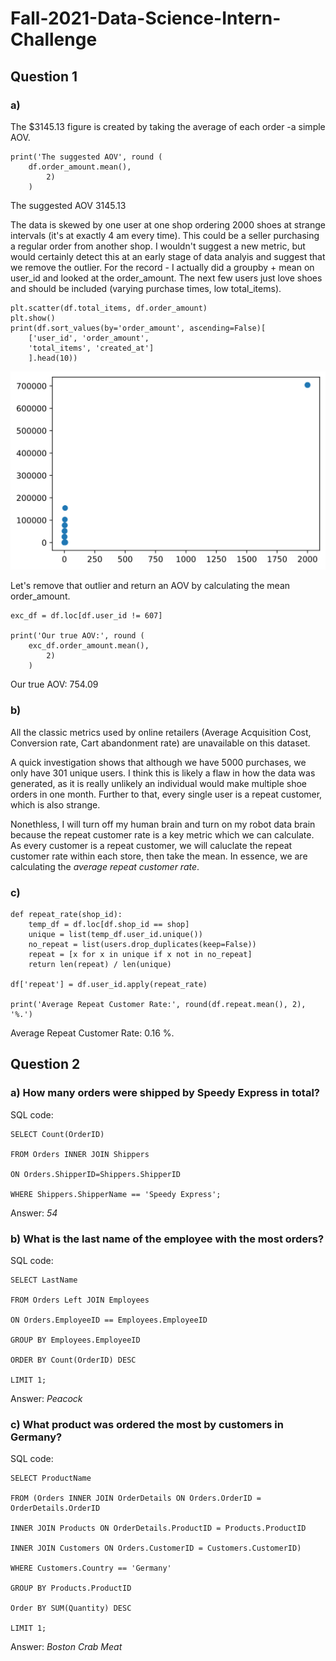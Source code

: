 # Fall-2021-Data-Science-Intern-Challenge

## Question 1

### a) 
The $3145.13 figure is created by taking the average of each order -a simple AOV.
```
print('The suggested AOV', round (
    df.order_amount.mean(),
        2)
    )
```
The suggested AOV 3145.13

The data is skewed by one user at one shop ordering 2000 shoes at strange intervals (it's at exactly 4 am every time). This could be a seller purchasing a regular order from another shop. I wouldn't suggest a new metric, but would certainly detect this at an early stage of data analyis and suggest that we remove the outlier. For the record - I actually did a groupby + mean on user_id and looked at the order_amount. The next few users just love shoes and should be included (varying purchase times, low total_items).

```
plt.scatter(df.total_items, df.order_amount)
plt.show()
print(df.sort_values(by='order_amount', ascending=False)[
    ['user_id', 'order_amount', 
    'total_items', 'created_at']
    ].head(10))
```
![alt text](https://github.com/DavidBoucaud/Fall-2021-Data-Science-Intern-Challenge/blob/main/plot.svg)

Let's remove that outlier and return an AOV by calculating the mean order_amount.
```
exc_df = df.loc[df.user_id != 607]

print('Our true AOV:', round (
    exc_df.order_amount.mean(),
        2)
    )
```

Our true AOV: 754.09

### b)

All the classic metrics used by online retailers (Average Acquisition Cost, Conversion rate, Cart abandonment rate) are unavailable on this dataset.

A quick investigation shows that although we have 5000 purchases, we only have 301 unique users. I think this is likely a flaw in how the data was generated, as it is really unlikely an individual would make multiple shoe orders in one month. Further to that, every single user is a repeat customer, which is also strange.

Nonethless, I will turn off my human brain and turn on my robot data brain because the repeat customer rate is a key metric which we can calculate. As every customer is a repeat customer, we will caluclate the repeat customer rate within each store, then take the mean. In essence, we are calculating the *average repeat customer rate*.

### c)
```
def repeat_rate(shop_id):
    temp_df = df.loc[df.shop_id == shop]
    unique = list(temp_df.user_id.unique())
    no_repeat = list(users.drop_duplicates(keep=False))
    repeat = [x for x in unique if x not in no_repeat]
    return len(repeat) / len(unique)
    
df['repeat'] = df.user_id.apply(repeat_rate)

print('Average Repeat Customer Rate:', round(df.repeat.mean(), 2), '%.')
```
Average Repeat Customer Rate: 0.16 %.

## Question 2

### a) How many orders were shipped by Speedy Express in total?

SQL code:
```
SELECT Count(OrderID)

FROM Orders INNER JOIN Shippers

ON Orders.ShipperID=Shippers.ShipperID

WHERE Shippers.ShipperName == 'Speedy Express';
```

Answer:
*54*

### b) What is the last name of the employee with the most orders?

SQL code:
```
SELECT LastName

FROM Orders Left JOIN Employees

ON Orders.EmployeeID == Employees.EmployeeID

GROUP BY Employees.EmployeeID

ORDER BY Count(OrderID) DESC

LIMIT 1;
```

Answer:
*Peacock*

### c) What product was ordered the most by customers in Germany?

SQL code:
```
SELECT ProductName

FROM (Orders INNER JOIN OrderDetails ON Orders.OrderID = OrderDetails.OrderID

INNER JOIN Products ON OrderDetails.ProductID = Products.ProductID

INNER JOIN Customers ON Orders.CustomerID = Customers.CustomerID)

WHERE Customers.Country == 'Germany'

GROUP BY Products.ProductID

Order BY SUM(Quantity) DESC

LIMIT 1;
```

Answer:
*Boston Crab Meat*
